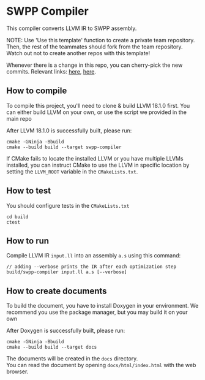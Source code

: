 # SWPP Compiler

This compiler converts LLVM IR to SWPP assembly.

NOTE: Use 'Use this template' function to create a private team repository.
Then, the rest of the teammates should fork from the team repository.
Watch out not to create another repos with this template!

Whenever there is a change in this repo, you can cherry-pick the new commits.
Relevant links:
[here](https://coderwall.com/p/sgpksw/git-cherry-pick-from-another-repository),
[here](https://stackoverflow.com/questions/5120038/is-it-possible-to-cherry-pick-a-commit-from-another-git-repository).

## How to compile

To compile this project, you'll need to clone & build LLVM 18.1.0 first.
You can either build LLVM on your own, or use the script we provided
in the main repo

After LLVM 18.1.0 is successfully built, please run:

```
cmake -GNinja -Bbuild
cmake --build build --target swpp-compiler
```

If CMake fails to locate the installed LLVM or you have multiple LLVMs
installed, you can instruct CMake to use the LLVM in specific location
by setting the `LLVM_ROOT` variable in the `CMakeLists.txt`.


## How to test

You should configure tests in the `CMakeLists.txt`

```
cd build
ctest
```


## How to run

Compile LLVM IR `input.ll` into an assembly `a.s` using this command:

```
// adding --verbose prints the IR after each optimization step
build/swpp-compiler input.ll a.s [--verbose]
```


## How to create documents

To build the document, you have to install Doxygen in your environment.
We recommend you use the package manager, but you may build it on your own

After Doxygen is successfully built, please run:

```
cmake -GNinja -Bbuild
cmake --build build --target docs
```

The documents will be created in the `docs` directory.  
You can read the document by opening `docs/html/index.html` with the
web browser.
